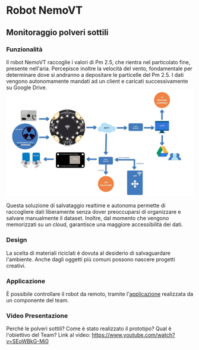# Robot NemoVT
## Monitoraggio polveri sottili

### Funzionalità
Il robot NemoVT raccoglie i valori di Pm 2.5, che rientra nel particolato fine, presente nell'aria.
Percepisce inoltre la velocità del vento, fondamentale per determinare dove si andranno a depositare le particelle del Pm 2.5.
I dati vengono autonomamente mandati ad un client e caricati successivamente su Google Drive.
![diagramma di stati](https://github.com/JohnatanHale/NemoVT-robot-scripts/blob/master/images/diagramma_di_stati.png)

Questa soluzione di salvataggio realtime e autonoma permette di raccogliere dati liberamente senza dover preoccuparsi di organizzare e salvare manualmente il dataset.
Inoltre, dal momento che vengono memorizzati su un cloud, garantisce una maggiore accessibilità dei dati.

### Design
La scelta di materiali riciclati è dovuta al desiderio di salvaguardare l'ambiente.
Anche dagli oggetti più comuni possono nascere progetti creativi.

### Applicazione
È possibile controllare il robot da remoto, tramite l'[applicazione](https://github.com/JohnatanHale/NemoVT-motor-control-app)
realizzata da un componente del team.

### Video Presentazione
Perché le polveri sottili? Come è stato realizzato il prototipo? Qual è l'obiettivo del Team?
Link al video: https://www.youtube.com/watch?v=SEoWBkG-Mi0